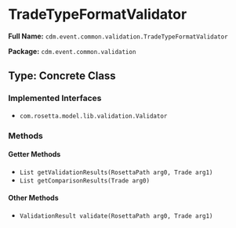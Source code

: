 # TradeTypeFormatValidator

**Full Name:** `cdm.event.common.validation.TradeTypeFormatValidator`

**Package:** `cdm.event.common.validation`

## Type: Concrete Class

### Implemented Interfaces

- `com.rosetta.model.lib.validation.Validator`

### Methods

#### Getter Methods

- `List getValidationResults(RosettaPath arg0, Trade arg1)`
- `List getComparisonResults(Trade arg0)`

#### Other Methods

- `ValidationResult validate(RosettaPath arg0, Trade arg1)`

